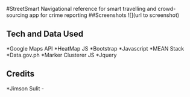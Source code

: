 #StreetSmart
Navigational reference for smart travelling and crowd-sourcing app for crime reporting
#‪#‎Screenshots‬
![<Image Title>](url to screenshot)
## Tech and Data Used
*Google Maps API
*HeatMap JS
*Bootstrap
*Javascript
*MEAN Stack
*Data.gov.ph
*Marker Clusterer JS
*Jquery
## Credits
*Jimson Sulit -
